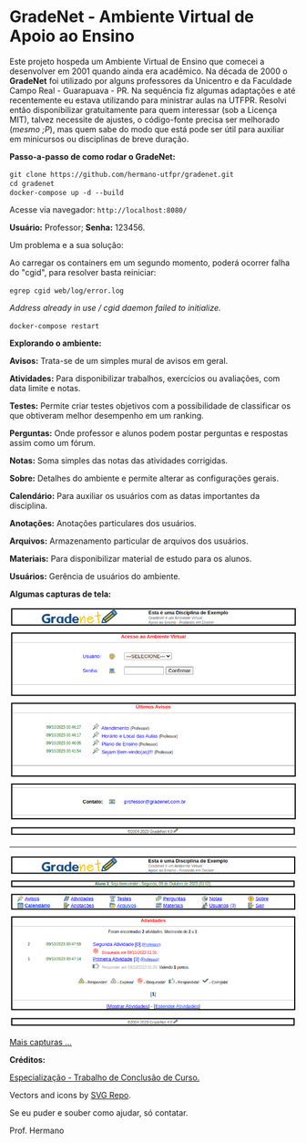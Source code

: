 # GradeNet - Ambiente Virtual de Apoio ao Ensino

Este projeto hospeda um Ambiente Virtual de Ensino que comecei a desenvolver em 2001 quando ainda era acadêmico. Na década de 2000 o **GradeNet** foi utilizado por alguns professores da Unicentro e da Faculdade Campo Real - Guarapuava - PR. Na sequência fiz algumas adaptações e até recentemente eu estava utilizando para ministrar aulas na UTFPR. Resolvi então disponibilizar gratuitamente para quem interessar (sob a Licença MIT), talvez necessite de ajustes, o código-fonte precisa ser melhorado (*mesmo ;P*), mas quem sabe do modo que está pode ser útil para auxiliar em minicursos ou disciplinas de breve duração.

**Passo-a-passo de como rodar o GradeNet:**

```
git clone https://github.com/hermano-utfpr/gradenet.git
cd gradenet
docker-compose up -d --build
```

Acesse via navegador: `http://localhost:8080/`

**Usuário:** Professor; **Senha:** 123456.

Um problema e a sua solução:

Ao carregar os containers em um segundo momento, poderá ocorrer falha do "cgid", para resolver basta reiniciar:

`egrep cgid web/log/error.log`

*Address already in use / cgid daemon failed to initialize.* 

`docker-compose restart`

**Explorando o ambiente:** 

**Avisos:** Trata-se de um simples mural de avisos em geral.

**Atividades:** Para disponibilizar trabalhos, exercícios ou avaliações, com data limite e notas.

**Testes:** Permite criar testes objetivos com a possibilidade de classificar os que obtiveram melhor desempenho em um ranking.

**Perguntas:** Onde professor e alunos podem postar perguntas e respostas assim como um fórum.

**Notas:** Soma simples das notas das atividades corrigidas.

**Sobre:** Detalhes do ambiente e permite alterar as configurações gerais.

**Calendário:** Para auxiliar os usuários com as datas importantes da disciplina.

**Anotações:** Anotações particulares dos usuários.

**Arquivos:** Armazenamento particular de arquivos dos usuários.

**Materiais:** Para disponibilizar material de estudo para os alunos.

**Usuários:** Gerência de usuários do ambiente.

**Algumas capturas de tela:**

![](capturas/gn_01.png)

* * * 

![](capturas/gn_02.png)

[Mais capturas ...](capturas/)

**Créditos:**

[Especialização - Trabalho de Conclusão de Curso.](http://repositorio.ufla.br/jspui/bitstream/1/9549/1/MONOGRAFIA_Gradanet%20Ambiente%20virtual%20de%20apoio%20ao%20ensino.pdf)

Vectors and icons by [SVG Repo](https://www.svgrepo.com).

Se eu puder e souber como ajudar, só contatar.

Prof. Hermano

